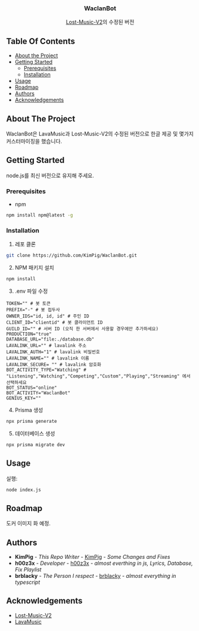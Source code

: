 
<h3 align="center">WaclanBot</h3>

  <p align="center">
    <a href="[https://github.com/brblacky/lavamusic](https://github.com/h00z3x/Lost-Music-V2)">Lost-Music-V2</a>의 수정된 버전
    <br/>
  </p>
</p>

## Table Of Contents

* [About the Project](#about-the-project)
* [Getting Started](#getting-started)
    * [Prerequisites](#prerequisites)
    * [Installation](#installation)
* [Usage](#usage)
* [Roadmap](#roadmap)
* [Authors](#authors)
* [Acknowledgements](#acknowledgements)

## About The Project

WaclanBot은 LavaMusic과 Lost-Music-V2의 수정된 버전으로
한글 제공 및 몇가지 커스터마이징을 했습니다.

## Getting Started

node.js를 최신 버전으로 유지해 주세요.

### Prerequisites

* npm

```sh
npm install npm@latest -g
```

### Installation

1. 레포 클론

```sh
git clone https://github.com/KimPig/WaclanBot.git
```

2. NPM 패키지 설치

```sh
npm install
```

3. .env 파일 수정

```dotenv
TOKEN="" # 봇 토큰
PREFIX="-" # 봇 접두사
OWNER_IDS="id, id, id" # 주인 ID
CLIENT_ID="clientid" # 봇 클라이언트 ID
GUILD_ID="" # 서버 ID (오직 한 서버에서 사용할 경우에만 추가하세요)
PRODUCTION="true" 
DATABASE_URL="file:./database.db" 
LAVALINK_URL="" # lavalink 주소
LAVALINK_AUTH="1" # lavalink 비밀번호
LAVALINK_NAME="" # lavalink 이름
LAVALINK_SECURE= "" # lavalink 암호화
BOT_ACTIVITY_TYPE="Watching" # "Listening","Watching","Competing","Custom","Playing","Streaming" 에서 선택하세요
BOT_STATUS="online"
BOT_ACTIVITY="WaclanBot"
GENIUS_KEY=""
```

4. Prisma 생성
```sh
npx prisma generate
```
5. 데이터베이스 생성
```sh
npx prisma migrate dev
```

## Usage

실행:
```sh
node index.js
```

## Roadmap

도커 이미지 화 예정.

## Authors

* **KimPig** - *This Repo Writer* - [KimPig](https://github.com/kimpig) - *Some Changes and Fixes*
* **h00z3x** - *Developer* - [h00z3x](https://github.com/h00z3x/) - *almost everthing in js, Lyrics, Database, Fix Playlist*
* **brblacky** - *The Person I respect* - [brblacky](https://github.com/brblacky/) - *almost everything in typescript*

## Acknowledgements

* [Lost-Music-V2](https://github.com/h00z3x/Lost-Music-V2)
* [LavaMusic](https://github.com/brblacky/lavamusic)
